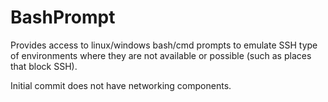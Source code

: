 # BashPrompt
Provides access to linux/windows bash/cmd prompts to emulate SSH type of environments where they are not available or possible (such as places that block SSH).

Initial commit does not have networking components.
